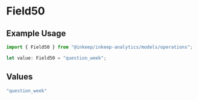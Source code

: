 # Field50

## Example Usage

```typescript
import { Field50 } from "@inkeep/inkeep-analytics/models/operations";

let value: Field50 = "question_week";
```

## Values

```typescript
"question_week"
```